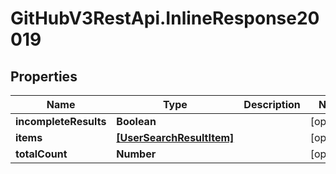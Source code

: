 # GitHubV3RestApi.InlineResponse20019

## Properties

Name | Type | Description | Notes
------------ | ------------- | ------------- | -------------
**incompleteResults** | **Boolean** |  | [optional] 
**items** | [**[UserSearchResultItem]**](UserSearchResultItem.md) |  | [optional] 
**totalCount** | **Number** |  | [optional] 


